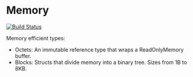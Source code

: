 # Memory

[![Build Status](https://dev.azure.com/MetaFac/OSR/_apis/build/status/Memory?branchName=main)](https://dev.azure.com/MetaFac/OSR/_build/latest?definitionId=3&branchName=main)

Memory efficient types:
- Octets: An immutable reference type that wraps a ReadOnlyMemory<byte> buffer.
- Blocks: Structs that divide memory into a binary tree. Sizes from 1B to 8KB.